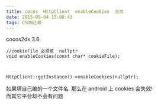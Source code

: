 ```yaml
---
title: cocos  HttpClient  enableCookies  大坑
date: 2015-08-04 15:00:43
tags: CSDN迁移
---
```

  cocos2dx 3.6

 
```
//cookieFile 必须填  nullptr   
void enableCookies(const char* cookieFile);



HttpClient::getInstance()->enableCookies(nullptr);
```
 如果填自己编的一个文件名. 那么在 android 上 cookies 会失效!   
 而其它平台却不会有问题

   
  